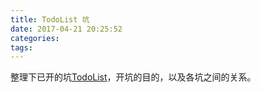 ```yaml
---
title: TodoList 坑
date: 2017-04-21 20:25:52
categories:
tags:
---
```

整理下已开的坑[TodoList](http://mubu.io/doc/1o5MOHEvi0)，开坑的目的，以及各坑之间的关系。

<!--more-->








<div style="display: none;">
{% raw %}


{% blockquote [author[, source]] [link] [source_link_title] %}
content
{% endblockquote %}


{% codeblock [title] [lang:language] [url] [link text] %}
code snippet
{% endcodeblock %}

``` [language] [title] [url] [link text] 
code snippet 
```


{% img [class names] /path/to/image [width] [height] [title text [alt text]] %}

{% asset_img slug [title] %}


{% endraw %}
</div>
